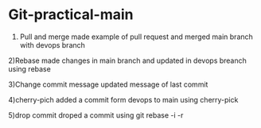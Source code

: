 # Git-practical-main

1) Pull and merge 
made example of pull request and merged main branch with devops branch

2)Rebase 
made changes in main branch and updated in devops breanch using rebase

3)Change commit message
updated message of last commit 

4)cherry-pich
added a commit form devops to main using cherry-pick

5)drop commit
droped a commit using git rebase -i -r <id of commit>
